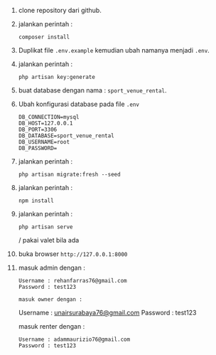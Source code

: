 1. clone repository dari github.

2. jalankan perintah :

    ```
    composer install
    ```

3. Duplikat file `.env.example` kemudian ubah namanya menjadi `.env`.

4. jalankan perintah :

    ```
    php artisan key:generate
    ```

5. buat database dengan nama : `sport_venue_rental`.

6. Ubah konfigurasi database pada file `.env`
    ```
    DB_CONNECTION=mysql
    DB_HOST=127.0.0.1
    DB_PORT=3306
    DB_DATABASE=sport_venue_rental
    DB_USERNAME=root
    DB_PASSWORD=
    ```
7. jalankan perintah :
    ```
    php artisan migrate:fresh --seed
    ```
8. jalankan perintah :
    ```
    npm install
    ```
9. jalankan perintah :

    ```
    php artisan serve
    ```

    / pakai valet bila ada

10. buka browser `http://127.0.0.1:8000`

11. masuk admin dengan :

    ```
    Username : rehanfarras76@gmail.com
    Password : test123

    masuk owner dengan :

    ```
    Username : unairsurabaya76@gmail.com
    Password : test123

    masuk renter dengan :

    ```
    Username : adammaurizio76@gmail.com
    Password : test123